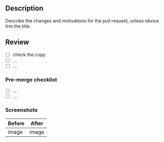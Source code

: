 ## Description

Describe the changes and motivations for the pull request, unless obvius frm the title.

## Review

- [ ] check the copy
- [ ] ...
- [ ] ...

### Pre-merge checklist

- [ ] ...
- [ ] ...

### Screenshots

| Before | After |
| ------ | ----- |
| image  | image |